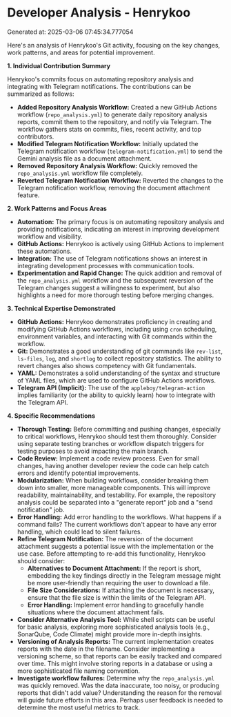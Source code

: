 # Developer Analysis - Henrykoo
Generated at: 2025-03-06 07:45:34.777054

Here's an analysis of Henrykoo's Git activity, focusing on the key changes, work patterns, and areas for potential improvement.

**1. Individual Contribution Summary**

Henrykoo's commits focus on automating repository analysis and integrating with Telegram notifications.  The contributions can be summarized as follows:

*   **Added Repository Analysis Workflow:** Created a new GitHub Actions workflow (`repo_analysis.yml`) to generate daily repository analysis reports, commit them to the repository, and notify via Telegram. The workflow gathers stats on commits, files, recent activity, and top contributors.
*   **Modified Telegram Notification Workflow:** Initially updated the Telegram notification workflow (`telegram-notification.yml`) to send the Gemini analysis file as a document attachment.
*   **Removed Repository Analysis Workflow:** Quickly removed the `repo_analysis.yml` workflow file completely.
*   **Reverted Telegram Notification Workflow:** Reverted the changes to the Telegram notification workflow, removing the document attachment feature.

**2. Work Patterns and Focus Areas**

*   **Automation:**  The primary focus is on automating repository analysis and providing notifications, indicating an interest in improving development workflow and visibility.
*   **GitHub Actions:** Henrykoo is actively using GitHub Actions to implement these automations.
*   **Integration:** The use of Telegram notifications shows an interest in integrating development processes with communication tools.
*   **Experimentation and Rapid Change:**  The quick addition and removal of the `repo_analysis.yml` workflow and the subsequent reversion of the Telegram changes suggest a willingness to experiment, but also highlights a need for more thorough testing before merging changes.

**3. Technical Expertise Demonstrated**

*   **GitHub Actions:** Henrykoo demonstrates proficiency in creating and modifying GitHub Actions workflows, including using `cron` scheduling, environment variables, and interacting with Git commands within the workflow.
*   **Git:**  Demonstrates a good understanding of git commands like `rev-list`, `ls-files`, `log`, and `shortlog` to collect repository statistics. The ability to revert changes also shows competency with Git fundamentals.
*   **YAML:**  Demonstrates a solid understanding of the syntax and structure of YAML files, which are used to configure GitHub Actions workflows.
*   **Telegram API (Implicit):** The use of the `appleboy/telegram-action` implies familiarity (or the ability to quickly learn) how to integrate with the Telegram API.

**4. Specific Recommendations**

*   **Thorough Testing:**  Before committing and pushing changes, especially to critical workflows, Henrykoo should test them thoroughly.  Consider using separate testing branches or workflow dispatch triggers for testing purposes to avoid impacting the main branch.
*   **Code Review:**  Implement a code review process. Even for small changes, having another developer review the code can help catch errors and identify potential improvements.
*   **Modularization:**  When building workflows, consider breaking them down into smaller, more manageable components. This will improve readability, maintainability, and testability.  For example, the repository analysis could be separated into a "generate report" job and a "send notification" job.
*   **Error Handling:** Add error handling to the workflows. What happens if a command fails? The current workflows don't appear to have any error handling, which could lead to silent failures.
*   **Refine Telegram Notification:** The reversion of the document attachment suggests a potential issue with the implementation or the use case. Before attempting to re-add this functionality, Henrykoo should consider:
    *   **Alternatives to Document Attachment:** If the report is short, embedding the key findings directly in the Telegram message might be more user-friendly than requiring the user to download a file.
    *   **File Size Considerations:** If attaching the document is necessary, ensure that the file size is within the limits of the Telegram API.
    *   **Error Handling:** Implement error handling to gracefully handle situations where the document attachment fails.
*   **Consider Alternative Analysis Tool:** While shell scripts can be useful for basic analysis, exploring more sophisticated analysis tools (e.g., SonarQube, Code Climate) might provide more in-depth insights.
*   **Versioning of Analysis Reports:**  The current implementation creates reports with the date in the filename. Consider implementing a versioning scheme, so that reports can be easily tracked and compared over time.  This might involve storing reports in a database or using a more sophisticated file naming convention.
*   **Investigate workflow failures:** Determine why the `repo_analysis.yml` was quickly removed. Was the data inaccurate, too noisy, or producing reports that didn't add value? Understanding the reason for the removal will guide future efforts in this area. Perhaps user feedback is needed to determine the most useful metrics to track.
